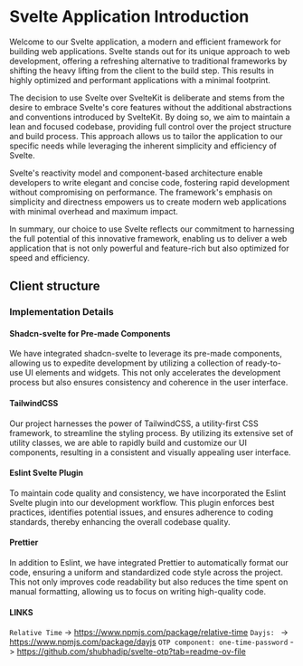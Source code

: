 # Svelte Application Introduction

Welcome to our Svelte application, a modern and efficient framework for building web applications. Svelte stands out for its unique approach to web development, offering a refreshing alternative to traditional frameworks by shifting the heavy lifting from the client to the build step. This results in highly optimized and performant applications with a minimal footprint.

The decision to use Svelte over SvelteKit is deliberate and stems from the desire to embrace Svelte's core features without the additional abstractions and conventions introduced by SvelteKit. By doing so, we aim to maintain a lean and focused codebase, providing full control over the project structure and build process. This approach allows us to tailor the application to our specific needs while leveraging the inherent simplicity and efficiency of Svelte.

Svelte's reactivity model and component-based architecture enable developers to write elegant and concise code, fostering rapid development without compromising on performance. The framework's emphasis on simplicity and directness empowers us to create modern web applications with minimal overhead and maximum impact.

In summary, our choice to use Svelte reflects our commitment to harnessing the full potential of this innovative framework, enabling us to deliver a web application that is not only powerful and feature-rich but also optimized for speed and efficiency.

## Client structure

### Implementation Details

#### Shadcn-svelte for Pre-made Components

We have integrated shadcn-svelte to leverage its pre-made components, allowing us to expedite development by utilizing a collection of ready-to-use UI elements and widgets. This not only accelerates the development process but also ensures consistency and coherence in the user interface.

#### TailwindCSS

Our project harnesses the power of TailwindCSS, a utility-first CSS framework, to streamline the styling process. By utilizing its extensive set of utility classes, we are able to rapidly build and customize our UI components, resulting in a consistent and visually appealing user interface.

#### Eslint Svelte Plugin

To maintain code quality and consistency, we have incorporated the Eslint Svelte plugin into our development workflow. This plugin enforces best practices, identifies potential issues, and ensures adherence to coding standards, thereby enhancing the overall codebase quality.

#### Prettier

In addition to Eslint, we have integrated Prettier to automatically format our code, ensuring a uniform and standardized code style across the project. This not only improves code readability but also reduces the time spent on manual formatting, allowing us to focus on writing high-quality code.

#### LINKS

`Relative Time` -> https://www.npmjs.com/package/relative-time
`Dayjs: ` -> https://www.npmjs.com/package/dayjs
`OTP component: one-time-password` -> https://github.com/shubhadip/svelte-otp?tab=readme-ov-file
